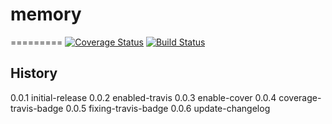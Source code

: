 # memory
=========
[![Coverage Status](https://coveralls.io/repos/github/usertoken/token-memory/badge.svg)](https://coveralls.io/github/usertoken/token-memory)
[![Build Status](https://travis-ci.org/usertoken/token-memory.svg)](https://travis-ci.org/usertoken/token-memory)

## History

0.0.1           initial-release
0.0.2           enabled-travis
0.0.3           enable-cover
0.0.4           coverage-travis-badge
0.0.5           fixing-travis-badge
0.0.6           update-changelog
